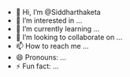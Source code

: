 - 👋 Hi, I’m @Siddharthaketa
- 👀 I’m interested in ...
- 🌱 I’m currently learning ...
- 💞️ I’m looking to collaborate on ...
- 📫 How to reach me ...
- 😄 Pronouns: ...
- ⚡ Fun fact: ...

<!---
Siddharthaketa/Siddharthaketa is a ✨ special ✨ repository because its `README.md` (this file) appears on your GitHub profile.
You can click the Preview link to take a look at your changes.
--->
